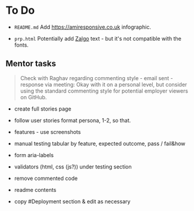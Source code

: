 # To Do

- `README.md` Add https://amiresponsive.co.uk infographic.

- `prp.html` Potentially add [Zalgo](https://zalgo.org) text - but it's not compatible with the fonts.

## Mentor tasks

>Check with Raghav regarding commenting style - email sent - response via meeting: Okay with it on a personal level, but consider using the standard commenting style for potential employer viewers on GitHub.

- create full stories page

- follow user stories format
persona, 1-2, so that.

- features - use screenshots

- manual testing
tabular
by feature, expected outcome, pass / fail&how

- form aria-labels

- validators (html, css (js?)) under testing section

- remove commented code

- readme contents

- copy #Deployment section & edit as necessary